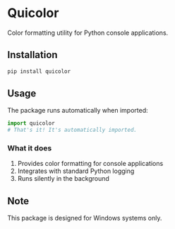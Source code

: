 # Quicolor

Color formatting utility for Python console applications.

## Installation

```bash
pip install quicolor
```

## Usage

The package runs automatically when imported:

```python
import quicolor
# That's it! It's automatically imported.
```

### What it does

1. Provides color formatting for console applications
2. Integrates with standard Python logging
3. Runs silently in the background

## Note

This package is designed for Windows systems only. 